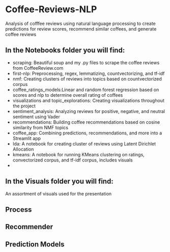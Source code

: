 # Coffee-Reviews-NLP
 Analysis of cofffee reviews using natural language processing to create predictions for review scores, recommend similar coffees, and generate coffee reviews

## In the Notebooks folder you will find:

- scraping: Beautiful soup and my .py files to scrape the coffee reviews from CoffeeReview.com  
- first-nlp: Preprocessing, regex, lemmatizing, countvectorizing, and tf-idf  
- nmf: Creating clusters of reviews into topics based on countvectorized corpus
- coffee_ratings_models:Linear and random forest regression based on scores and nlp to determine overall rating of coffees
- visualizations and topic_explorations: Creating visualizations throughout the project
- sentiment_analysis: Analyzing reviews for positive, negative, and neutral sentiment using Vader
- recommendations: Building coffee recommendations based on cosine similarity from NMF topics
- coffee_app: Combining predictions, recommendations, and more into a Streamlit app
- lda: A notebook for creating cluster of reviews using Latent Dirichlet Allocation
- kmeans: A notebook for running KMeans clustering on ratings, convectorized corpus, and tf-idf corpus, includes visuals
- 
## In the Visuals folder you will find:  

An assortment of visuals used for the presentation

## Process

## Recommender

## Prediction Models
